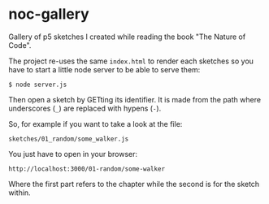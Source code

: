 # noc-gallery
Gallery of p5 sketches I created while reading the book "The Nature of Code".

The project re-uses the same `index.html` to render each sketches so you have to start a little node server to be able to serve them:
```
$ node server.js
```
Then open a sketch by GETting its identifier. It is made from the path where underscores (`_`) are replaced with hypens (`-`).

So, for example if you want to take a look at the file:

```
sketches/01_random/some_walker.js
```

You just have to open in your browser:
```
http://localhost:3000/01-random/some-walker
```
Where the first part refers to the chapter while the second is for the sketch within.